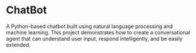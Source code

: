 # ChatBot
A Python-based chatbot built using natural language processing and machine learning. This project demonstrates how to create a conversational agent that can understand user input, respond intelligently, and be easily extended.

